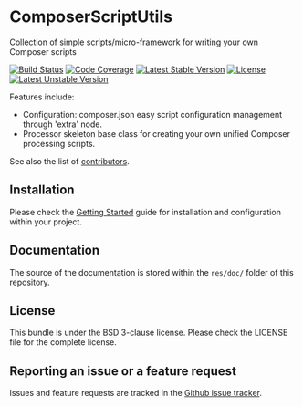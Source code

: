 # ComposerScriptUtils
Collection of simple scripts/micro-framework for writing your own Composer scripts

[![Build Status](https://travis-ci.org/habuio/ComposerScriptUtils.svg?branch=master)](https://travis-ci.org/habuio/ComposerScriptUtils) [![Code Coverage](https://scrutinizer-ci.com/g/habuio/ComposerScriptUtils/badges/coverage.png?b=master)](https://scrutinizer-ci.com/g/habuio/ComposerScriptUtils/?branch=master) [![Latest Stable Version](https://poser.pugx.org/habu/composer-script-utils/v/stable)](https://packagist.org/packages/habu/composer-script-utils) [![License](https://poser.pugx.org/habu/composer-script-utils/license)](https://packagist.org/packages/habu/composer-script-utils) [![Latest Unstable Version](https://poser.pugx.org/habu/composer-script-utils/v/unstable)](https://packagist.org/packages/habu/composer-script-utils) 

Features include:

* Configuration: composer.json easy script configuration management through 'extra' node.
* Processor skeleton base class for creating your own unified Composer processing scripts.

See also the list of [contributors](https://github.com/habuio/ComposerScriptUtils/contributors).


## Installation

Please check the [Getting Started](res/doc/index.rst) guide for installation and configuration within your project.

## Documentation

The source of the documentation is stored within the `res/doc/` folder of this repository.

## License

This bundle is under the BSD 3-clause license. Please check the LICENSE file for the complete license.

## Reporting an issue or a feature request

Issues and feature requests are tracked in the [Github issue tracker](https://github.com/habuio/ComposerScriptUtils/issues).

